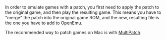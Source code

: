 In order to emulate games with a patch, you first need to apply the patch to the original game, and then play the resulting game. This means you have to "merge" the patch into the original game ROM, and the new, resulting file is the one you have to add to OpenEmu.

The recommended way to patch games on Mac is with [MultiPatch](http://projects.sappharad.com/tools/multipatch.html).